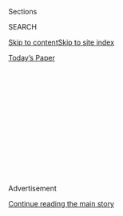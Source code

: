 <div id="app">

<div>

<div>

<div>

<div class="NYTAppHideMasthead css-1q2w90k e1suatyy0">

<div class="section css-ui9rw0 e1suatyy2">

<div class="css-eph4ug er09x8g0">

<div class="css-6n7j50">

</div>

<span class="css-1dv1kvn">Sections</span>

<div class="css-10488qs">

<span class="css-1dv1kvn">SEARCH</span>

</div>

[Skip to content](#site-content)[Skip to site
index](#site-index)

</div>

<div class="css-10698na e1huz5gh0">

</div>

</div>

<div id="masthead-bar-one" class="section hasLinks css-15hmgas e1csuq9d3">

<div class="css-uqyvli e1csuq9d0">

</div>

<div class="css-1uqjmks e1csuq9d1">

</div>

<div class="css-9e9ivx">

[](https://myaccount.nytimes3xbfgragh.onion/auth/login?response_type=cookie&client_id=vi)

</div>

<div class="css-1bvtpon e1csuq9d2">

[Today’s
Paper](https://www.nytimes3xbfgragh.onion/section/todayspaper)

</div>

</div>

</div>

</div>

<div data-aria-hidden="false">

<div id="site-content" data-role="main">

<div>

<div class="css-1aor85t" style="opacity:0.000000001;z-index:-1;visibility:hidden">

<div class="css-1hqnpie">

<div class="css-epjblv">

<span class="css-17xtcya">[Opinion](/section/opinion)</span><span class="css-x15j1o">|</span><span class="css-fwqvlz">Presidential
Debates Could Be Much More
Imaginative</span>

</div>

<div class="css-k008qs">

<div class="css-1iwv8en">

<span class="css-18z7m18"></span>

<div>

</div>

</div>

<span class="css-1n6z4y">https://nyti.ms/38XZoU6</span>

<div class="css-1705lsu">

<div class="css-4xjgmj">

<div class="css-4skfbu" data-role="toolbar" data-aria-label="Social Media Share buttons, Save button, and Comments Panel with current comment count" data-testid="share-tools">

  - 
  - 
  - 
  - 
    
    <div class="css-6n7j50">
    
    </div>

  - 

</div>

</div>

</div>

</div>

</div>

</div>

<div id="NYT_TOP_BANNER_REGION" class="css-13pd83m">

</div>

<div id="top-wrapper" class="css-1sy8kpn">

<div id="top-slug" class="css-l9onyx">

Advertisement

</div>

[Continue reading the main
story](#after-top)

<div class="ad top-wrapper" style="text-align:center;height:100%;display:block;min-height:250px">

<div id="top" class="place-ad" data-position="top" data-size-key="top">

</div>

</div>

<div id="after-top">

</div>

</div>

<div>

<div class="css-v5btjw etb61u70">

<div class="css-v05ibm etb61u71">

[Opinion](/section/opinion)

</div>

</div>

<div id="sponsor-wrapper" class="css-1hyfx7x">

<div id="sponsor-slug" class="css-19vbshk">

Supported by

</div>

[Continue reading the main
story](#after-sponsor)

<div id="sponsor" class="ad sponsor-wrapper" style="text-align:center;height:100%;display:block">

</div>

<div id="after-sponsor">

</div>

</div>

<div class="css-186x18t">

</div>

<div class="css-1vkm6nb ehdk2mb0">

# Presidential Debates Could Be Much More Imaginative

</div>

In the age of quizzes, “The Great British Baking Show” and access to
experts all over the world, we don’t have to settle for the traditional
televised debate format.

<div class="css-18e8msd">

<div class="css-vp77d3 epjyd6m0">

<div class="css-1baulvz">

By <span class="css-1baulvz last-byline" itemprop="name">Malka
Older</span>

<div class="css-8atqhb">

Dr. Older is a sociologist and science fiction author.

</div>

</div>

</div>

  - Dec. 19,
    2019

  - 
    
    <div class="css-4xjgmj">
    
    <div class="css-d8bdto" data-role="toolbar" data-aria-label="Social Media Share buttons, Save button, and Comments Panel with current comment count" data-testid="share-tools">
    
      - 
      - 
      - 
      - 
        
        <div class="css-6n7j50">
        
        </div>
    
      - 
    
    </div>
    
    </div>

</div>

<div class="css-79elbk" data-testid="photoviewer-wrapper">

<div class="css-z3e15g" data-testid="photoviewer-wrapper-hidden">

</div>

<div class="css-1a48zt4 ehw59r15" data-testid="photoviewer-children">

![<span class="css-16f3y1r e13ogyst0" data-aria-hidden="true">A monitor
in the press room at the Democratic primary debate in Miami, last
June.</span><span class="css-cnj6d5 e1z0qqy90" itemprop="copyrightHolder"><span class="css-1ly73wi e1tej78p0">Credit...</span><span><span>Damon
Winter/The New York
Times</span></span></span>](https://static01.graylady3jvrrxbe.onion/images/2019/12/19/opinion/19Older2/merlin_157865358_af8444a3-cd5c-45a0-9e16-f5f2fc875fc8-articleLarge.jpg?quality=75&auto=webp&disable=upscale)

</div>

</div>

</div>

<div class="section meteredContent css-1r7ky0e" name="articleBody" itemprop="articleBody">

<div class="css-1fanzo5 StoryBodyCompanionColumn">

<div class="css-53u6y8">

The candidate debates have become such a fixture of presidential
elections in the United States that it’s easy to imagine them as
inevitable and unchangeable components of our democratic process. But as
we examine our democratic traditions in this fraught campaign cycle, we
should take a step back and consider whether, in this age of online
quizzes, audience-voted competition shows and [Reddit
AMAs](https://www.reddit.com/r/IAmA/), we could find better ways to
figure out which politicians we want to vote for.

In theory, debates are supposed to help us distinguish among
presidential candidates. There is some expectation that, forced to
respond immediately to questions and pushed into adversarial situations,
the candidates will reveal something more about themselves or their
policies than they do in prepared speeches, taped spots or tweets. In
this idealization, a debate should allow different viewpoints not only
to be heard but also to challenge one another.

Unfortunately, today’s debates rarely accomplish that — they are run as
spectacles, curated more for television ratings than for any benefit to
democracy. The debates stud our presidential elections like commas in a
run-on sentence, punctuating without full stops. Every month or so, we
are treated to a ramping up of excitement, breathless speculation and
predictions, and a selection of customized graphics that swoop onto
television screens. Then, during the debates, candidates are given
extremely short response times (75 seconds\!) and questions designed to
elicit controversial responses and clickbait sound bites. The events
themselves are almost immediately overwritten by successive layers of
spin and punditry — in real-time on Twitter, immediately post-debate on
television and online, the next morning in print and later in the polls.

The paradox is that the value of debates comes from that very condition
of spectacle. In this era of the attention economy, an event, however
manufactured, is one of the few ways to ensure any kind of collective
focus. The scarcity of camera time to be divided among the candidates
increases the value of that time. It has also led to one of the more
persistent and baffling metrics to come out of these debates, as media
sites and pundits obsessively measure and rank the minutes each
candidate has spoken. (Is it a good thing to talk a lot, because you’re
dominating the conversation? A bad thing, because you’re dominating the
conversation? Or entirely the fault of the presumably biased
moderators?)

</div>

</div>

<div class="css-1fanzo5 StoryBodyCompanionColumn">

<div class="css-53u6y8">

With many millions of dollars traded for the privileges of hosting the
debates and advertising during them, the point becomes more about making
the audience available to corporations than about making the candidates
available to the audience. The debates are, in part, advertisements for
the medium. The moderators are almost always journalists from the
channel or outlet hosting the debate, and not, for example,
constitutional lawyers, or presidential historians, or economists, or
tax policy experts, or foreign policy academics or climate scientists.
Why not have a debate moderated by a panel of governors and mayors, or
former congressional aides, or soldiers or data privacy activists?

It’s true that we occasionally do get seemingly unscripted moments in
presidential debates. But those moments reveal, at best, candidates’
capacity to think on their feet, not in a moment of national crisis, but
on television under high-powered lights, a live audience and time
limits. It’s not an entirely irrelevant skill for a chief executive, but
it’s also not the only one we should be testing. What about the need to
read and absorb a great deal of information quickly and make decisions
about it? Or manage a staff of experts? Or communicate diplomatically
with foreign leaders? Imagine a series of debates in which each
candidate, surrounded by a handful of chosen staff members, competed to
prepare and persuade us of a policy proposal based on a surprise
scenario rolled out by the moderators, a kind of “The Great British
Baking Show” for politics. Or a briefing book challenge, ranking
candidates by their executive summaries after 15 minutes of on-camera
skimming.

There are so many possible solutions to the problems that plague today’s
debates. They could be hosted and managed by organizations that are not
in the profit business (hello, C-Span). We could remove the video
component of debates, using still photos or nothing at all, to remove
the attention to clothes (especially those of female candidates),
hairstyles, shakes and sweats. We could make the debates boring,
allowing candidates to drone on and on. Alternatively, we could ensure
that all existing information about their platforms and proposals is
readily available online, by mail or to watch at an earlier time, and
allow only talks that add something new to the discussion.

Part of the problem is that we haven’t really decided what we’re looking
for in a president, a position that combines head of state with chief
executive. We are interested in certain kinds of personality or
character traits while disclaiming the importance of others. We claim to
want managerial competence, but evidence of that rarely makes it into
any part of a campaign. We might care about their policy choices, but
it’s hard for most laypeople to gauge how successful a candidate is
likely to be at instituting those policies in our complicated government
structure. We want candidates who are polished and media-ready, but also
distrust them, worrying that they’ve been through too many focus groups
and consultants to show us their real selves.

Televised debates thrive in this gray area, playing off the celebrity
aura of candidates and sensationalizing superficial flaws while getting
virtue points for participating in the democratic process. They pretend
they are doing a civic service, while pivoting the process entirely to
their own interests — something that could be said about many of the
actors in our political ecosystem. And they’re staggeringly
unimaginative about how they do it. Our world is full of dazzling
potential for effectively communicating information; we should be
harnessing some of it for our elections.

Malka Older ([@m\_older](https://twitter.com/m_older)) is an affiliated
research fellow with the Center for the Sociology of Organizations at
the Paris Institute of Political Studies. She is the author of [“The
Centenal Cycle”
trilogy](https://publishing.tor.com/infomocracy-malkaolder/9780765392367/)
and the short story collection [“ … and Other
Disasters.”](http://www.masonjarpress.xyz/chapbooks-1/and-other-disasters)

*The Times is committed to publishing* [*a diversity of
letters*](https://www.nytimes3xbfgragh.onion/2019/01/31/opinion/letters/letters-to-editor-new-york-times-women.html)
*to the editor. We’d like to hear what you think about this or any of
our articles. Here are some*
[*tips*](https://help.nytimes3xbfgragh.onion/hc/en-us/articles/115014925288-How-to-submit-a-letter-to-the-editor)*.
And here’s our email:*
[*letters@NYTimes.com*](mailto:letters@NYTimes.com)*.*

*Follow The New York Times Opinion section on*
[*Facebook*](https://www.facebookcorewwwi.onion/nytopinion)*,* [*Twitter
(@NYTopinion)*](http://twitter.com/NYTOpinion) *and*
[*Instagram*](https://www.instagram.com/nytopinion/)*.*

</div>

</div>

</div>

<div>

</div>

<div>

</div>

<div>

</div>

<div>

<div id="bottom-wrapper" class="css-1ede5it">

<div id="bottom-slug" class="css-l9onyx">

Advertisement

</div>

[Continue reading the main
story](#after-bottom)

<div id="bottom" class="ad bottom-wrapper" style="text-align:center;height:100%;display:block;min-height:90px">

</div>

<div id="after-bottom">

</div>

</div>

</div>

</div>

</div>

## Site Index

<div>

</div>

## Site Information Navigation

  - [© <span>2020</span> <span>The New York Times
    Company</span>](https://help.nytimes3xbfgragh.onion/hc/en-us/articles/115014792127-Copyright-notice)

<!-- end list -->

  - [NYTCo](https://www.nytco.com/)
  - [Contact
    Us](https://help.nytimes3xbfgragh.onion/hc/en-us/articles/115015385887-Contact-Us)
  - [Work with us](https://www.nytco.com/careers/)
  - [Advertise](https://nytmediakit.com/)
  - [T Brand Studio](http://www.tbrandstudio.com/)
  - [Your Ad
    Choices](https://www.nytimes3xbfgragh.onion/privacy/cookie-policy#how-do-i-manage-trackers)
  - [Privacy](https://www.nytimes3xbfgragh.onion/privacy)
  - [Terms of
    Service](https://help.nytimes3xbfgragh.onion/hc/en-us/articles/115014893428-Terms-of-service)
  - [Terms of
    Sale](https://help.nytimes3xbfgragh.onion/hc/en-us/articles/115014893968-Terms-of-sale)
  - [Site
    Map](https://spiderbites.nytimes3xbfgragh.onion)
  - [Help](https://help.nytimes3xbfgragh.onion/hc/en-us)
  - [Subscriptions](https://www.nytimes3xbfgragh.onion/subscription?campaignId=37WXW)

</div>

</div>

</div>

</div>
